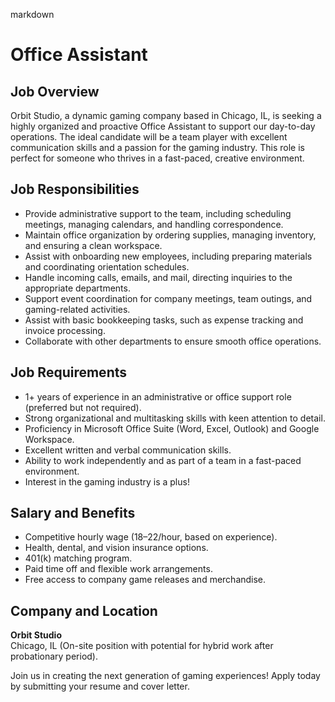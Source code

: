 markdown
# **Office Assistant**  

## **Job Overview**  
Orbit Studio, a dynamic gaming company based in Chicago, IL, is seeking a highly organized and proactive Office Assistant to support our day-to-day operations. The ideal candidate will be a team player with excellent communication skills and a passion for the gaming industry. This role is perfect for someone who thrives in a fast-paced, creative environment.  

## **Job Responsibilities**  
- Provide administrative support to the team, including scheduling meetings, managing calendars, and handling correspondence.  
- Maintain office organization by ordering supplies, managing inventory, and ensuring a clean workspace.  
- Assist with onboarding new employees, including preparing materials and coordinating orientation schedules.  
- Handle incoming calls, emails, and mail, directing inquiries to the appropriate departments.  
- Support event coordination for company meetings, team outings, and gaming-related activities.  
- Assist with basic bookkeeping tasks, such as expense tracking and invoice processing.  
- Collaborate with other departments to ensure smooth office operations.  

## **Job Requirements**  
- 1+ years of experience in an administrative or office support role (preferred but not required).  
- Strong organizational and multitasking skills with keen attention to detail.  
- Proficiency in Microsoft Office Suite (Word, Excel, Outlook) and Google Workspace.  
- Excellent written and verbal communication skills.  
- Ability to work independently and as part of a team in a fast-paced environment.  
- Interest in the gaming industry is a plus!  

## **Salary and Benefits**  
- Competitive hourly wage ($18–$22/hour, based on experience).  
- Health, dental, and vision insurance options.  
- 401(k) matching program.  
- Paid time off and flexible work arrangements.  
- Free access to company game releases and merchandise.  

## **Company and Location**  
**Orbit Studio**  
Chicago, IL (On-site position with potential for hybrid work after probationary period).  

Join us in creating the next generation of gaming experiences! Apply today by submitting your resume and cover letter.